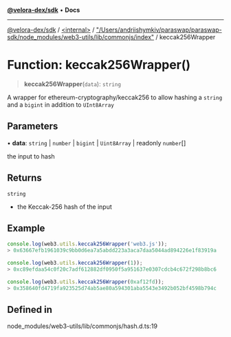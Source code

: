 [**@velora-dex/sdk**](../../../../README.md) • **Docs**

***

[@velora-dex/sdk](../../../../globals.md) / [\<internal\>](../../../README.md) / ["/Users/andriishymkiv/paraswap/paraswap-sdk/node\_modules/web3-utils/lib/commonjs/index"](../README.md) / keccak256Wrapper

# Function: keccak256Wrapper()

> **keccak256Wrapper**(`data`): `string`

A wrapper for ethereum-cryptography/keccak256 to allow hashing a `string` and a `bigint` in addition to `UInt8Array`

## Parameters

• **data**: `string` \| `number` \| `bigint` \| `Uint8Array` \| readonly `number`[]

the input to hash

## Returns

`string`

- the Keccak-256 hash of the input

## Example

```ts
console.log(web3.utils.keccak256Wrapper('web3.js'));
> 0x63667efb1961039c9bb0d6ea7a5abdd223a3aca7daa5044ad894226e1f83919a

console.log(web3.utils.keccak256Wrapper(1));
> 0xc89efdaa54c0f20c7adf612882df0950f5a951637e0307cdcb4c672f298b8bc6

console.log(web3.utils.keccak256Wrapper(0xaf12fd));
> 0x358640fd4719fa923525d74ab5ae80a594301aba5543e3492b052bf4598b794c
```

## Defined in

node\_modules/web3-utils/lib/commonjs/hash.d.ts:19
